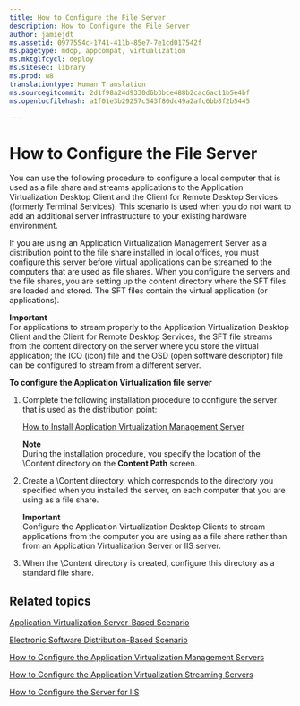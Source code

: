 ```yaml
---
title: How to Configure the File Server
description: How to Configure the File Server
author: jamiejdt
ms.assetid: 0977554c-1741-411b-85e7-7e1cd017542f
ms.pagetype: mdop, appcompat, virtualization
ms.mktglfcycl: deploy
ms.sitesec: library
ms.prod: w8
translationtype: Human Translation
ms.sourcegitcommit: 2d1f98a24d9330d6b3bce488b2cac6ac11b5e4bf
ms.openlocfilehash: a1f01e3b29257c543f80dc49a2afc6bb8f2b5445

---
```



# How to Configure the File Server


You can use the following procedure to configure a local computer that is used as a file share and streams applications to the Application Virtualization Desktop Client and the Client for Remote Desktop Services (formerly Terminal Services). This scenario is used when you do not want to add an additional server infrastructure to your existing hardware environment.

If you are using an Application Virtualization Management Server as a distribution point to the file share installed in local offices, you must configure this server before virtual applications can be streamed to the computers that are used as file shares. When you configure the servers and the file shares, you are setting up the content directory where the SFT files are loaded and stored. The SFT files contain the virtual application (or applications).

**Important**  
For applications to stream properly to the Application Virtualization Desktop Client and the Client for Remote Desktop Services, the SFT file streams from the content directory on the server where you store the virtual application; the ICO (icon) file and the OSD (open software descriptor) file can be configured to stream from a different server.

 

**To configure the Application Virtualization file server**

1.  Complete the following installation procedure to configure the server that is used as the distribution point:

    [How to Install Application Virtualization Management Server](how-to-install-application-virtualization-management-server.md)

    **Note**  
    During the installation procedure, you specify the location of the \\Content directory on the **Content Path** screen.

     

2.  Create a \\Content directory, which corresponds to the directory you specified when you installed the server, on each computer that you are using as a file share.

    **Important**  
    Configure the Application Virtualization Desktop Clients to stream applications from the computer you are using as a file share rather than from an Application Virtualization Server or IIS server.

     

3.  When the \\Content directory is created, configure this directory as a standard file share.

## Related topics


[Application Virtualization Server-Based Scenario](application-virtualization-server-based-scenario.md)

[Electronic Software Distribution-Based Scenario](electronic-software-distribution-based-scenario.md)

[How to Configure the Application Virtualization Management Servers](how-to-configure-the-application-virtualization-management-servers.md)

[How to Configure the Application Virtualization Streaming Servers](how-to-configure-the-application-virtualization-streaming-servers.md)

[How to Configure the Server for IIS](how-to-configure-the-server-for-iis.md)

 

 








<!--HONumber=Jun16_HO4-->


